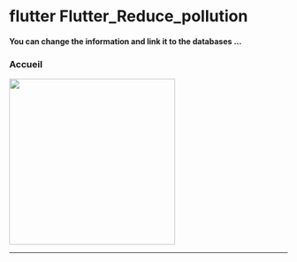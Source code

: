 
<h1> flutter Flutter_Reduce_pollution </h1> <h4> You can change the information and link it to the databases ...</h4>
<h3>Accueil</h3>
<img src="https://github.com/abenkoula71/flutter-food-pizza-dominos/blob/main/Screenshot_1643401922.png" width="300" /> <hr>
